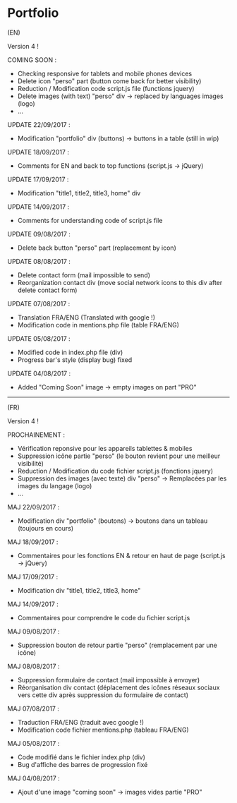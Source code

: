 # Portfolio

(EN)

Version 4 !

COMING SOON :
- Checking responsive for tablets and mobile phones devices
- Delete icon "perso" part (button come back for better visibility)
- Reduction / Modification code script.js file (functions jquery)
- Delete images (with text) "perso" div -> replaced by languages images (logo)
- ...

UPDATE 22/09/2017 :
- Modification "portfolio" div (buttons) -> buttons in a table (still in wip)

UPDATE 18/09/2017 :
- Comments for EN and back to top functions (script.js -> jQuery)

UPDATE 17/09/2017 :
- Modification "title1, title2, title3, home" div

UPDATE 14/09/2017 :
- Comments for understanding code of script.js file

UPDATE 09/08/2017 :
- Delete back button "perso" part (replacement by icon)

UPDATE 08/08/2017 :
- Delete contact form (mail impossible to send)
- Reorganization contact div (move social network icons to this div after delete contact form) 

UPDATE 07/08/2017 :
- Translation FRA/ENG (Translated with google !)
- Modification code in mentions.php file (table FRA/ENG)

UPDATE 05/08/2017 :
- Modified code in index.php file (div)
- Progress bar's style (display bug) fixed 

UPDATE 04/08/2017 : 
- Added "Coming Soon" image -> empty images on part "PRO" 

-----------------------------------------------------------

(FR)

Version 4 !

PROCHAINEMENT :
- Vérification reponsive pour les appareils tablettes & mobiles
- Suppression icône partie "perso" (le bouton revient pour une meilleur visibilité)
- Reduction / Modification du code fichier script.js (fonctions jquery)
- Suppression des images (avec texte) div "perso" -> Remplacées par les images du langage (logo)
- ...

MAJ 22/09/2017 :
- Modification div "portfolio" (boutons) -> boutons dans un tableau (toujours en cours)

MAJ 18/09/2017 :
- Commentaires pour les fonctions EN & retour en haut de page (script.js -> jQuery)

MAJ 17/09/2017 :
- Modification div "title1, title2, title3, home"

MAJ 14/09/2017 :
- Commentaires pour comprendre le code du fichier script.js

MAJ 09/08/2017 :
- Suppression bouton de retour partie "perso" (remplacement par une icône)

MAJ 08/08/2017 :
- Suppression formulaire de contact (mail impossible à envoyer)
- Réorganisation div contact (déplacement des icônes réseaux sociaux vers cette div après suppression du formulaire de contact)

MAJ 07/08/2017 :
- Traduction FRA/ENG (traduit avec google !)
- Modification code fichier mentions.php (tableau FRA/ENG)

MAJ 05/08/2017 :
- Code modifié dans le fichier index.php (div)
- Bug d'affiche des barres de progression fixé 

MAJ 04/08/2017 :
- Ajout d'une image "coming soon" -> images vides partie "PRO" 
